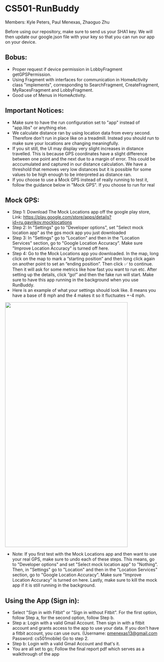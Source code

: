 # CS501-RunBuddy

Members: Kyle Peters, Paul Menexas, Zhaoguo Zhu

Before using our repository, make sure to send us your SHA1 key. We will then update our google.json file with your key so that you can run our app on your device.

## Bobus:
* Proper request if device permission in LobbyFragment getGPSPermission.
* Using Fragment with interfaces for communication in HomeActivity class "implements", corresponding to SearchFragment, CreateFragment, MyRacesFragment and LobbyFragment.
* Good use of Menus in HomeActivity.

## Important Notices:
* Make sure to have the run configuration set to "app" instead of "app.libs" or anything else.
* We calculate distance ran by using location data from every second. Therefore don't run in place like on a treadmill. Instead you should run to make sure your locations are changing meaningfully. 
* If you sit still, the UI may display very slight increases in distance travelled. This is because GPS coordinates have a slight difference between one point and the next due to a margin of error. This could be acccumulated and captured in our distance calculation. We have a threshold that removes very low distances but it is possible for some values to be high enough to be interpreted as distance ran.
* If you choose to use a Mock GPS instead of really running to test it, follow the guidance below in "Mock GPS". If you choose to run for real

## Mock GPS:
* Step 1: Download The Mock Locations app off the google play store, Link: https://play.google.com/store/apps/details?id=ru.gavrikov.mocklocations
* Step 2: In "Settings" go to "Developer options", set "Select mock location app" as the gps mock app you just downloaded
* Step 3: In "Settings" go to "Location" and then in the "Location Services" section, go to "Google Location Accuracy". Make sure "Improve Location Accuracy" is turned off here.
* Step 4: Go to the Mock Locations app you downloaded. In the map, long click on the map to mark a “starting position” and then long click again on another point to set an “ending position”. Then click ✅ to continue. Then it will ask for some metrics like how fast you want to run etc. After setting up the details, click “go!” and then the fake run will start. Make sure to have this app running in the background when you use RunBuddy.
* Here is an example of what your settings should look like. 8 means you have a base of 8 mph and the 4 makes it so it fluctuates +-4 mph.
<img src="https://user-images.githubusercontent.com/44472113/166124333-7a89f2fb-458b-4d9a-b31d-2caa0cc2033d.png" width="400" height="800" />

* Note: If you first test with the Mock Locations app and then want to use your real GPS, make sure to undo each of these steps. This means, go to "Developer options" and set "Select mock location app" to "Nothing". Then, in "Settings" go to "Location" and then in the "Location Services" section, go to "Google Location Accuracy". Make sure "Improve Location Accuracy" is turned on here. Lastly, make sure to kill the mock app if it is still running in the background.

## Using the App (Sign in):
* Select "Sign in with Fitbit" or "Sign in without Fitbit". For the first option, follow Step a, for the second option, follow Step b.
* Step a: Login with a valid Gmail Account. Then sign in with a fitbit account and grants access to the app to use your data. If you don't have a fitbit account, you can use ours. (Username: pmenexas13@gmail.com Password: cs501mobile) Go to step 2.
* Step b: Login with a valid Gmail Account and that's it.
* You are all set to go; Follow the final report pdf which serves as a walkthrough of the app


